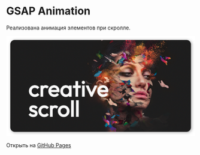 # GSAP Animation

Реализована анимация элементов при скролле.

![GSAP Animation Site](https://github.com/andmatrosov/gsapscroll/blob/master/preview.png)

Открыть на [GitHub Pages](https://andmatrosov.github.io/gsapscroll/)

